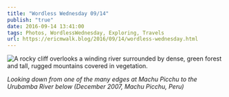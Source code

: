 ```yaml
---
title: "Wordless Wednesday 09/14"
publish: "true"
date: 2016-09-14 13:41:00
tags: Photos, WordlessWednesday, Exploring, Travels
url: https://ericmwalk.blog/2016/09/14/wordless-wednesday.html
---
```


![A rocky cliff overlooks a winding river surrounded by dense, green forest and tall, rugged mountains covered in vegetation.](https://ericmwalk.blog/uploads/2024/1596b47a5e.jpeg)

*Looking down from one of the many edges at Machu Picchu to the Urubamba River below (December 2007, Machu Picchu, Peru)*